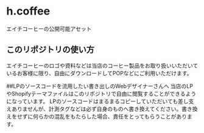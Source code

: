 # h.coffee
エイチコーヒーの公開可能アセット

## このリポジトリの使い方
エイチコーヒーのロゴや資料などは当店のコーヒー製品をお取り扱いいただいているお客様に限り、自由にダウンロードしてPOPなどにご利用いただけます。

##LPのソースコードを流用したい書き出しのWebデザイナーさんへ
当店のLPやShopifyテーマファイルはこのリポジトリで自由に閲覧することができるようになっています。
LPのソースコードはまるまるコピーしていただいても差し支えありませんが、計測タグなどは必ず自身のものへ書き換えてください。書き換えをせずに何らかの混乱をもたらした場合、責任をとってもらうことがあります。
